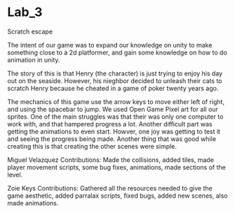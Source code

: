 # Lab_3

Scratch escape

The intent of our game was to expand our knowledge on unity to make something close to a 2d platformer, and gain some knowledge on how to do animation in unity.

The story of this is that Henry (the character) is just trying to enjoy his day out on the seaside. However, his nieghbor decided to unleash their cats to scratch Henry because he cheated in a game of poker twenty years ago.

The mechanics of this game use the arrow keys to move either left of right, and using the spacebar to jump. We used Open Game Pixel art for all our sprites. One of the main struggles was that their was only one computer to work with, and that hampered progress a lot. Another difficult part was getting the animations to even start. Howver, one joy was getting to test it and seeing the progress being made. Another thing that was good while creating this is that creating the other scenes were simple.

Miguel Velazquez Contributions: Made the collisions, added tiles, made player movement scripts, some bug fixes, animations, made sections of the level.

Zoie Keys Contributions: Gathered all the resources needed to give the game aesthetic, added parralax scripts, fixed bugs, added new scenes, also made animations.
